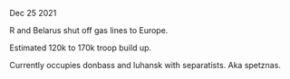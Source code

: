 Dec 25 2021

R and Belarus shut off gas lines to Europe.

Estimated 120k to 170k troop build up.

Currently occupies donbass and luhansk with separatists. Aka spetznas.
